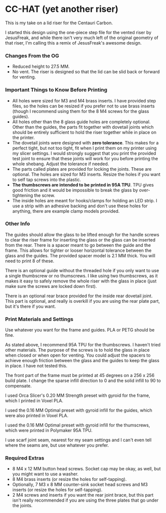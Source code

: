 # CC-HAT (yet another riser)

This is my take on a lid riser for the Centauri Carbon.

I started this design using the one-piece step file for the vented riser by JesusFreak, and while there isn't very much left of the original geometry of that riser, I'm calling this a remix of JesusFreak's awesome design.

### Changes From the OG

* Reduced height to 27.5 MM.
* No vent. The riser is designed so that the lid can be slid back or forward for venting.
### Important Things to Know Before Printing

* All holes were sized for M3 and M4 brass inserts. I have provided step files, so the holes can be resized if you prefer not to use brass inserts (though I recommend using them for the 8 M4 screws for the glass guides).
* All holes other than the 8 glass guide holes are completely optional. Other than the guides, the parts fit together with dovetail joints which should be entirely sufficient to hold the riser together while in place on the printer.
* The dovetail joints were designed with **zero tolerance**. This makes for a perfect tight, but not too tight, fit when I print them on my printer using my slicer settings. I would strongly suggest that you print the provided test joint to ensure that these joints will work for you before printing the whole shebang. Adjust the tolerance if needed.
* The parts called plates are provided for locking the joints. These are optional. The holes are sized for M3 inserts. Resize the holes if you want to self tap screws into the plastic.
* **The thumbscrews are intended to be printed in 95A TPU**. TPU gives good friction and it would be impossible to break the glass by over-tightening the screw.
* The inside holes are meant for hooks/clamps for holding an LED strip. I use a strip with an adhesive backing and don't use these holes for anything, there are example clamp models provided.

### Other Info

The guides should allow the glass to be lifted enough for the handle screws to clear the riser frame for inserting the glass or the glass can be inserted from the rear. There is a spacer meant to go between the guide and the frame. This allows for tighter or looser horizontal tolerance between the glass and the guides. The provided spacer model is 2.1 MM thick. You will need to print 8 of these.

There is an optional guide without the threaded hole if you only want to use a single thumbscrew or no thumscrews. I like using two thumbscrews, as it makes it easy to safely remove the whole riser with the glass in place (just make sure the screws are locked down first).

There is an optional rear brace provided for the inside rear dovetail joint. This part is optional, and really is overkill if you are using the rear plate part, but it's there if you want.

### Print Materials and Settings

Use whatever you want for the frame and guides. PLA or PETG should be fine.

As stated above, I recommend 95A TPU for the thumbscrews. I haven't tried other materials. The purpose of the screws is to hold the glass in place when closed or when open for venting. You could adjust the spacers to achieve enough friction between the glass and the guides to keep the glass in place. I have not tested this.

The front part of the frame must be printed at 45 degrees on a 256 x 256 build plate. I change the sparse infill direction to 0 and the solid infill to 90 to compensate.

I used Orca Slicer's 0.20 MM Strength preset with gyroid for the frame, which I printed in Voxel PLA.

I used the 0.16 MM Optimal preset with gyroid infill for the guides, which were also printed in Voxel PLA.

I used the 0.16 MM Optimal preset with gyroid infill for the thumscrews, which were printed in Polymaker 95A TPU.

I use scarf joint seam, nearest for my seam settings and I can't even tell where the seams are, but use whatever you prefer.

### Required Extras

* 8 M4 x 12 MM button head screws. Socket cap may be okay, as well, but you might want to use a washer.
* 8 M4 brass inserts (or resize the holes for self-tapping).
* Optionally, 7 M3 x 8 MM counter-sink socket head screws and M3 inserts (or resize the holes for self-tapping).
* 2 M4 screws and inserts if you want the rear joint brace, but this part isn't really recommended if you are using the three plates that go under the joints.